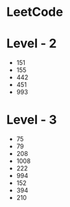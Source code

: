 # LeetCode

# Level - 2
- 151
- 155
- 442
- 451
- 993

# Level - 3
- 75
- 79
- 208
- 1008
- 222
- 994
- 152
- 394
- 210